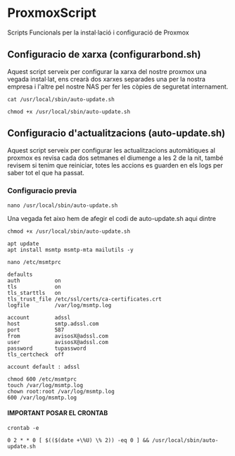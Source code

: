 # ProxmoxScript
Scripts Funcionals per la instal·lació i configuració de Proxmox

## Configuracio de xarxa (configurarbond.sh)
Aquest script serveix per configurar la xarxa del nostre proxmox una vegada instal·lat, ens crearà dos xarxes separades una per la nostra empresa i l'altre pel nostre NAS per fer les còpies de seguretat internament.
```
cat /usr/local/sbin/auto-update.sh
```
```
chmod +x /usr/local/sbin/auto-update.sh
```
## Configuracio d'actualitzacions (auto-update.sh)
Aquest script serveix per configurar les actualitzacions automàtiques al proxmox es revisa cada dos setmanes el diumenge a les 2 de la nit, també revisem si tenim que reiniciar, totes les accions es guarden en els logs per saber tot el que ha passat.

### Configuracio previa
```
nano /usr/local/sbin/auto-update.sh
```
Una vegada fet aixo hem de afegir el codi de auto-update.sh aqui dintre
```
chmod +x /usr/local/sbin/auto-update.sh
```
```
apt update
apt install msmtp msmtp-mta mailutils -y
```
```
nano /etc/msmtprc
```
```                                                                         
defaults
auth           on
tls            on
tls_starttls   on
tls_trust_file /etc/ssl/certs/ca-certificates.crt
logfile        /var/log/msmtp.log

account        adssl
host           smtp.adssl.com
port           587
from           avisosX@adssl.com
user           avisosX@adssl.com
password       tupassword
tls_certcheck  off

account default : adssl
```
```
chmod 600 /etc/msmtprc
touch /var/log/msmtp.log
chown root:root /var/log/msmtp.log
600 /var/log/msmtp.log
```

#### IMPORTANT POSAR EL CRONTAB
```
crontab -e
```
```
0 2 * * 0 [ $(($(date +\%U) \% 2)) -eq 0 ] && /usr/local/sbin/auto-update.sh
```
